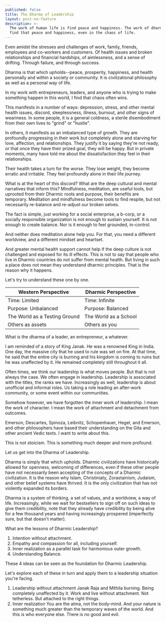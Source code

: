 ```yaml
---
published: false
title: The Dharma of Leadership
layout: post-no-feature
description: >-
  The work of human life is find peace and happiness. The work of dharma is to
  find that peace and happiness, even in the chaos of life.
---
```



Even amidst the stresses and challenges of work, family, friends, employees and co-workers and customers. Of health issues and broken relationships and financial hardships, of aimlessness, and a sense of drifting. Through failure, and through success.

Dharma is that which upholds--peace, prosperity, happiness, and health personally and within a society or community. It is civilizational philosophy as well as a personal way of life.

In my work with entrepreneurs, leaders, and anyone who is trying to make something happen in this world, I find that chaos often wins. 

This manifests in a number of ways: depression, stress, and other mental health issues, discord, sleeplessness, illness, burnout, and other signs of weariness. In some people, it is a general coldness, a sterile disembodiment from their own lives to "grind" or "hustle".

In others, it manifests as an imbalanced type of growth. They are profoundly progressing in their work but completely alone and starving for love, affection, and relationships. They justify it by saying they're not ready, or that once they have their prized goal, they will be happy. But in private moments, many have told me about the dissatisfaction they feel in their relationships.

Their health takes a turn for the worse. They lose weight, they become erratic and irritable. They feel profoundly alone in their life journey.

What is at the heart of this discord? What are the deep cultural and mental narratives that inform this? Mindfulness, meditation, are useful tools, but uprooted from their Dharmic roots and purpose, their benefits are temporary. Meditation and mindfulness become tools to find respite, but not necessarily re-balance and re-adjust our broken selves.

The fact is simple, just working for a social enterprise, a b-corp, or a socially responsible organization is not enough to sustain yourself. It is not enough to create balance. Nor is it enough to feel grounded, in-control.

And neither does meditation alone help you. For that, you need a different worldview, and a different mindset and heartset.

And greater mental health support cannot help if the deep culture is not challenged and exposed for its ill effects. This is not to say that people who live in Dharmic countries do not suffer from mental health. But living in such a place does not mean they understand dharmic principles. That is the reason why it happens. 

Let's try to understand these one by one.

| Western Perspective | Dharmic Perspective |
|---------------------|---------------------|
| Time: Limited | Time: Infinite|
| Purpose: Unbalanced | Purpose: Balanced |
| The World as a Testing Ground | The World as a School |
| Others as assets | Others as you |



What is the dharma of a leader, an entrepreneur, a whatever.

I am reminded of a story of King Janak. He was a renowned King in India. One day, the massive city that he used to rule was set on fire. At that time, he said that the entire city is burning and his kingdom is coming to ruins but he was unaffected by it. He remained completely still throughout it all.

Often times, we think our leadership is what moves people. But that is not always the case. We often engage in leadership. Leadership is associated with the titles, the ranks we have. Increasingly as well, leadership is about unofficial and informal roles. Us taking a role leading an after-work community, or some event within our communities.

Somehow however, we have forgotten the inner work of leadership. I mean the work of character. I mean the work of attachment and detachment from outcomes.

Emerson, Descartes, Spinoza, Leibnitz, Schopenhauer, Hegel, and Emerson, and other philosophers have based their understanding on the Gita and other ancient Vedic texts. I want to write about this. 

This is not stoicism. This is something much deeper and more profound.

Let us get into the Dharma of Leadership.

Dharma is simply that which upholds. Dharmic civilizations have historically allowed for openness, welcoming of differences, even if these other people have not necessarily been accepting of the concepts of a Dharmic civilization. It is the reason why Islam, Christiniaty, Zorastainism, Judaism, and other belief systems have thrived. It is the only civilization that has not violently expanded its borders.

Dharma is a system of thinking, a set of values, and a worldview, a way of life. Increasingly, while we wait for bestsellers to sign off on such ideas to give them credibility, note that they already have credibility by being alive for a few thousand years and having increasingly prospered (imperfectly sure, but that doesn't matter).

What are the lessons of Dharmic Leadership?

1. Intention without attachment.
2. Empathy and compassion for all, including yourself.
3. Inner realization as a parallel task for harmonious outer growth.
4. Understanding Balance.

These 4 ideas can be seen as the foundation for Dharmic Leadership.

Let's explore each of these in turn and apply them to a leadership situation you're facing.

1. Leadership without attachment
Janak Raja and Mithila burning. Being completely unaffected by it. Work and live without attachment. Not tetherless. But attached to the right things.
2. Inner realization
You are the atma, not the body-mind. And your nature is something much greater than the temporary waves of the world. And this is who everyone else. There is no good and evil.
